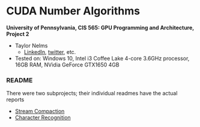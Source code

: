 CUDA Number Algorithms
======================

**University of Pennsylvania, CIS 565: GPU Programming and Architecture, Project 2**

* Taylor Nelms
  * [LinkedIn](https://www.linkedin.com/in/taylor-k-7b2110191/), [twitter](https://twitter.com/nelms_taylor), etc.
* Tested on: Windows 10, Intel i3 Coffee Lake 4-core 3.6GHz processor, 16GB RAM, NVidia GeForce GTX1650 4GB

### README

There were two subprojects; their individual readmes have the actual reports

* [Stream Compaction](Project2-Stream-Compaction/README.md)
* [Character Recognition](Project2-Character-Recognition/README.md)



